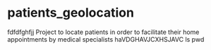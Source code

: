 # patients_geolocation
fdfdfghfjj
Project to locate patients in order to facilitate their home appointments by medical specialists
haVDGHAVJCXHSJAVC
ls
pwd
